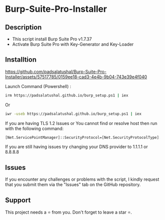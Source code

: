 # Burp-Suite-Pro-Installer

## Description
- This script install Burp Suite Pro v1.7.37
- Activate Burp Suite Pro with Key-Generator and Key-Loader




## Installtion
https://github.com/padsalatushal/Burp-Suite-Pro-Installer/assets/57517785/0159ee18-cad3-4e4b-9b04-743e39e4f040

Launch Command (Powershell) :
```bash
irm https://padsalatushal.github.io/burp_setup.ps1 | iex
```
Or

```bash
iwr -useb https://padsalatushal.github.io/burp_setup.ps1 | iex
```

If you are having TLS 1.2 Issues or You cannot find or resolve host then run with the following command:

```bash
[Net.ServicePointManager]::SecurityProtocol=[Net.SecurityProtocolType]::Tls12;iex(New-Object Net.WebClient).DownloadString('https://raw.githubusercontent.com/padsalatushal/Burp-Suite-Pro-Installer/main/burp_setup.ps1')
```

If you are still having issues try changing your DNS provider to 1.1.1.1 or 8.8.8.8

## Issues

If you encounter any challenges or problems with the script, I kindly request that you submit them via the "Issues" tab on the GitHub repository.

## Support
This project needs a ⭐️ from you. Don't forget to leave a star ⭐️.
